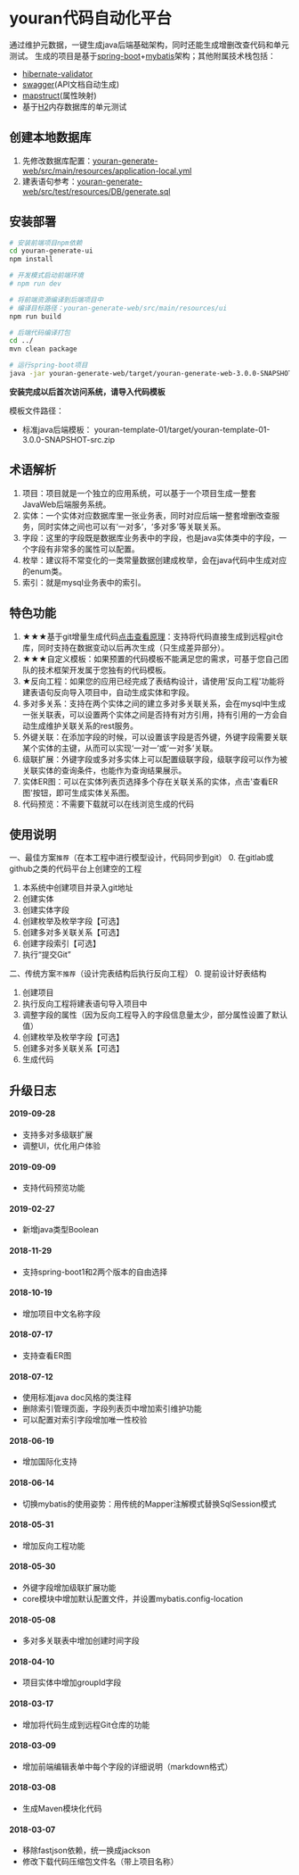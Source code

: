 # youran代码自动化平台

通过维护元数据，一键生成java后端基础架构，同时还能生成增删改查代码和单元测试。
生成的项目是基于[spring-boot](https://spring.io/projects/spring-boot/)+[mybatis](http://www.mybatis.org/mybatis-3/)架构；其他附属技术栈包括：
- [hibernate-validator](http://hibernate.org/validator/releases/)
- [swagger](https://swagger.io/)(API文档自动生成)
- [mapstruct](http://mapstruct.org/)(属性映射)
- 基于[H2](http://www.h2database.com)内存数据库的单元测试

## 创建本地数据库
1. 先修改数据库配置：[youran-generate-web/src/main/resources/application-local.yml](./youran-generate-web/src/main/resources/application-local.yml)
2. 建表语句参考：[youran-generate-web/src/test/resources/DB/generate.sql](./youran-generate-web/src/test/resources/DB/generate.sql)

## 安装部署

``` bash
# 安装前端项目npm依赖
cd youran-generate-ui
npm install

# 开发模式启动前端环境
# npm run dev

# 将前端资源编译到后端项目中
# 编译目标路径：youran-generate-web/src/main/resources/ui
npm run build

# 后端代码编译打包
cd ../
mvn clean package

# 运行spring-boot项目
java -jar youran-generate-web/target/youran-generate-web-3.0.0-SNAPSHOT.war

```


**安装完成以后首次访问系统，请导入代码模板**

模板文件路径：

- 标准java后端模板： youran-template-01/target/youran-template-01-3.0.0-SNAPSHOT-src.zip


## 术语解析
1. 项目：项目就是一个独立的应用系统，可以基于一个项目生成一整套JavaWeb后端服务系统。
2. 实体：一个实体对应数据库里一张业务表，同时对应后端一整套增删改查服务，同时实体之间也可以有‘一对多’，‘多对多’等关联关系。
3. 字段：这里的字段既是数据库业务表中的字段，也是java实体类中的字段，一个字段有非常多的属性可以配置。
4. 枚举：建议将不常变化的一类常量数据创建成枚举，会在java代码中生成对应的enum类。
5. 索引：就是mysql业务表中的索引。


## 特色功能
1. ★★★基于git增量生成代码[点击查看原理](/doc/IncrementalGeneration.md)：支持将代码直接生成到远程git仓库，同时支持在数据变动以后再次生成（只生成差异部分）。
2. ★★★自定义模板：如果预置的代码模板不能满足您的需求，可基于您自己团队的技术框架开发属于您独有的代码模板。
3. ★反向工程：如果您的应用已经完成了表结构设计，请使用'反向工程'功能将建表语句反向导入项目中，自动生成实体和字段。
4. 多对多关系：支持在两个实体之间的建立多对多关联关系，会在mysql中生成一张关联表，可以设置两个实体之间是否持有对方引用，持有引用的一方会自动生成维护关联关系的rest服务。
5. 外键关联：在添加字段的时候，可以设置该字段是否外键，外键字段需要关联某个实体的主键，从而可以实现‘一对一’或‘一对多’关联。
6. 级联扩展：外键字段或多对多实体上可以配置级联字段，级联字段可以作为被关联实体的查询条件，也能作为查询结果展示。
7. 实体ER图：可以在实体列表页选择多个存在关联关系的实体，点击'查看ER图'按钮，即可生成实体关系图。
8. 代码预览：不需要下载就可以在线浏览生成的代码

## 使用说明

一、最佳方案`推荐`（在本工程中进行模型设计，代码同步到git）
0. 在gitlab或github之类的代码平台上创建空的工程
1. 本系统中创建项目并录入git地址
2. 创建实体
3. 创建实体字段
4. 创建枚举及枚举字段【可选】
5. 创建多对多关联关系【可选】
6. 创建字段索引【可选】
7. 执行“提交Git”


二、传统方案`不推荐`（设计完表结构后执行反向工程）
0. 提前设计好表结构
1. 创建项目
2. 执行反向工程将建表语句导入项目中
3. 调整字段的属性（因为反向工程导入的字段信息量太少，部分属性设置了默认值）
4. 创建枚举及枚举字段【可选】
5. 创建多对多关联关系【可选】
7. 生成代码


## 升级日志

#### 2019-09-28
- 支持多对多级联扩展
- 调整UI，优化用户体验

#### 2019-09-09
- 支持代码预览功能

#### 2019-02-27
- 新增java类型Boolean

#### 2018-11-29
- 支持spring-boot1和2两个版本的自由选择

#### 2018-10-19
- 增加项目中文名称字段

#### 2018-07-17
- 支持查看ER图

#### 2018-07-12
- 使用标准java doc风格的类注释
- 删除索引管理页面，字段列表页中增加索引维护功能
- 可以配置对索引字段增加唯一性校验

#### 2018-06-19
- 增加国际化支持

#### 2018-06-14
- 切换mybatis的使用姿势：用传统的Mapper注解模式替换SqlSession模式

#### 2018-05-31
- 增加反向工程功能

#### 2018-05-30
- 外键字段增加级联扩展功能
- core模块中增加默认配置文件，并设置mybatis.config-location

#### 2018-05-08
- 多对多关联表中增加创建时间字段

#### 2018-04-10
- 项目实体中增加groupId字段

#### 2018-03-17
- 增加将代码生成到远程Git仓库的功能

#### 2018-03-09
- 增加前端编辑表单中每个字段的详细说明（markdown格式）

#### 2018-03-08
- 生成Maven模块化代码

#### 2018-03-07
- 移除fastjson依赖，统一换成jackson
- 修改下载代码压缩包文件名（带上项目名称）
